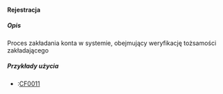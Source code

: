 #### Rejestracja

##### Opis

Proces zakładania konta w systemie, obejmujący weryfikację tożsamości zakładającego

##### Przykłady użycia

- :[CF0011](../../3.3.cechy.funkcjonalne/cechy.funkcjonalne/CF0011.md)

